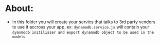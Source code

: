 # About:

- In this folder you will create your servics that talks to 3rd party vendors to use it accross your app, ex: `dynamodb.service.js` will contain your `dyanmodb initiliazer and export dynamodb object to be used in the models`
